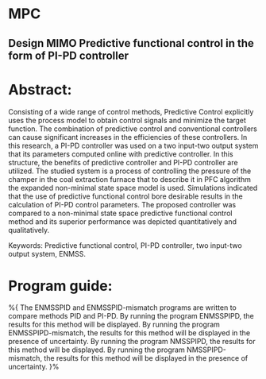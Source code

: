 # MPC
## Design MIMO Predictive functional control in the form of PI-PD controller

# Abstract:

Consisting of a wide range of control methods, Predictive Control explicitly uses the process model to obtain control signals and minimize the target function.
The combination of predictive control and conventional controllers can cause significant increases in the efficiencies of these controllers.
In this research, a PI-PD controller was used on a two input-two output system that its parameters computed online with predictive controller. In this structure, the benefits of predictive controller and PI-PD controller are utilized. The studied system is a process of controlling the pressure of the champer in the coal extraction furnace that to describe it in PFC algorithm the expanded non-minimal state space model is used. 
Simulations indicated that the use of predictive functional control bore desirable results in the calculation of PI-PD control parameters. The proposed controller was compared to a non-minimal state space predictive functional control method and its superior performance was depicted quantitatively and qualitatively.

Keywords: Predictive functional control, PI-PD controller, two input-two output system, ENMSS.



# Program guide:

%{
The ENMSSPID and ENMSSPID-mismatch programs are written to compare methods PID and PI-PD.
By running the program ENMSSPIPD, the results for this method will be displayed.
By running the program ENMSSPIPD-mismatch, the results for this method will be displayed in the presence of uncertainty.
By running the program NMSSPIPD, the results for this method will be displayed.
By running the program NMSSPIPD-mismatch, the results for this method will be displayed in the presence of uncertainty.
}%


